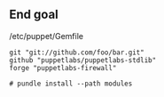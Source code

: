 ## End goal

/etc/puppet/Gemfile
```
git "git://github.com/foo/bar.git"
github "puppetlabs/puppetlabs-stdlib"
forge "puppetlabs-firewall"
```

`# pundle install --path modules`
